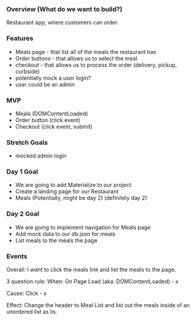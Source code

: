 ### Overview (What do we want to build?)
Restaurant app, where customers can order

### Features
- Meals page - that list all of the meals the restaurant has
- Order buttons - that allows us to select the meal
- checkout - that allows us to process the order (delivery, pickup, curbside)
- potentially mock a user login?
- user could be an admin

### MVP
* Meals (DOMContentLoaded)
* Order button (click event)
* Checkout (click event, submit)

### Stretch Goals
* mocked admin login


### Day 1 Goal
* We are going to add Materialize to our project
* Create a landing page for our Restaurant
* Meals (Potentially, might be day 2) (definitely day 2)


### Day 2 Goal
* We are going to implement navigation for Meals page
* Add mock data to our db.json for meals
* List meals to the meals the page




### Events
Overall: 
I want to click the meals link and list the meals to the page.

3 question rule:
When: On Page Load (aka: DOMContentLoaded) - x

Cause: Click - x

Effect: Change the header to Meal List and list out the meals inside of an unordered list as lis.